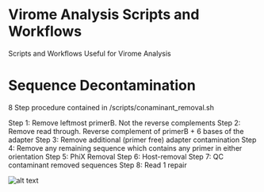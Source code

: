 # Virome Analysis Scripts and Workflows

Scripts and Workflows Useful for Virome Analysis


# Sequence Decontamination

8 Step procedure contained in /scripts/conaminant_removal.sh

Step 1: Remove leftmost primerB. Not the reverse complements
Step 2: Remove read through. Reverse complement of primerB + 6 bases of the adapter
Step 3: Remove additional (primer free) adapter contamination
Step 4: Remove any remaining sequence which contains any primer in either orientation
Step 5: PhiX Removal
Step 6: Host-removal
Step 7: QC contaminant removed sequences
Step 8: Read 1 repair

![alt text](https://github.com/shandley/virome_analysis/blob/master/sequence_decontamination.png)


